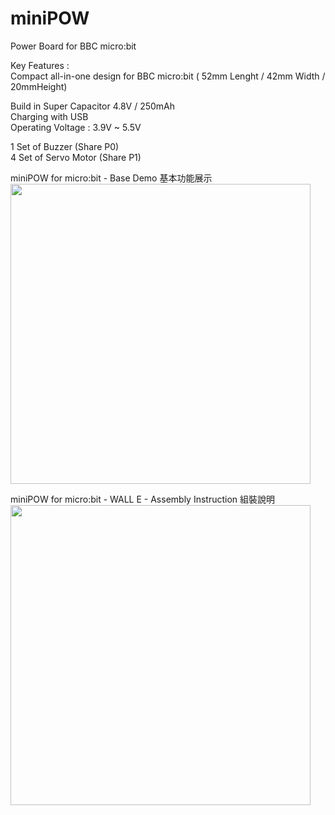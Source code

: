 # miniPOW
Power Board for BBC micro:bit

Key Features :<br>
Compact all-in-one design for BBC micro:bit
( 52mm Lenght / 42mm Width / 20mmHeight)<br>

Build in Super Capacitor 4.8V / 250mAh<br>
Charging with USB<br>
Operating Voltage : 3.9V ~ 5.5V<br>

1 Set of Buzzer (Share P0)<br>
4 Set of Servo Motor (Share P1)<br>

miniPOW for micro:bit - Base Demo 基本功能展示<br>
<a href='https://youtu.be/37HmZ1IQ8_s'><img width=480 src='http://img.youtube.com/vi/37HmZ1IQ8_s/0.jpg'/></a><br>

miniPOW for micro:bit - WALL E - Assembly Instruction 組裝說明<br>
<a href='https://youtu.be/dmPoirjZh0k'><img width=480 src='http://img.youtube.com/vi/dmPoirjZh0k/0.jpg'/></a><br>
